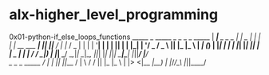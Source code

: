 # alx-higher_level_programming

0x01-python-if_else_loops_functions
      _____                _        _____ _   _               _  _  _____ 
     |  ___|__  _   _ _ __| |_ _   |_   _| | | |_ __ ___  ___| || ||___ / 
     | |_ / _ \| | | | '__| __| | | || | | |_| | '__/ _ \/ _ \ || |_ |_ \ 
     |  _| (_) | |_| | |  | |_| |_| || | |  _  | | |  __/  __/__   _|__) |
     |_|  \___/ \__,_|_|   \__|\__, ||_| |_| |_|_|  \___|\___|  |_||____/ 
                               |___/                                      
                               _      _  _  _____ 
                              / |_  _| || ||___ / 
                              | \ \/ / || |_ |_ \ 
                              | |>  <|__   _|__) |
                              |_/_/\_\  |_||____/ 
                                                  

